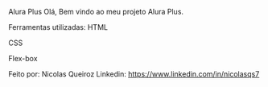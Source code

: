 Alura Plus
Olá, Bem vindo ao meu projeto Alura Plus.



Ferramentas utilizadas:
HTML

CSS

Flex-box

Feito por:
Nicolas Queiroz
Linkedin: https://www.linkedin.com/in/nicolasqs7
